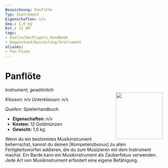 ```yaml
---
Bezeichnung: Panflöte
Typ: Instrument
Eigenschaften: n/v
Gew.: 1,0 kg
Kst.: 12 GM
tags:
- Quelle/5e/Players_Handbook
- Gegenstand/Ausrüstung/Instrument
aliases: 
- Pan Flute
---
```

# Panflöte
*Instrument, gewöhnlich*  
<img src="Symbolik/Gegenstände.webp" align="right" width="150">

_Klassen:_ n/v 
_Unterklassen:_  n/v

_Quellen:_ Spielerhandbuch

- **Eigenschaften**: n/v
- **Kosten:** 12 Goldmünzen
- **Gewicht:** 1,0 kg.

Wenn du ein bestimmtes Musikinstrument beherrschst, kannst du deinen [Kompetenzbonus] zu allen Fertigkeitswürfen addieren, die du zum Musizieren mit dem Instrument machst. Ein Barde kann ein Musikinstrument als Zauberfokus verwenden. Jede Art von Musikinstrument erfordert eine eigene Befähigung.